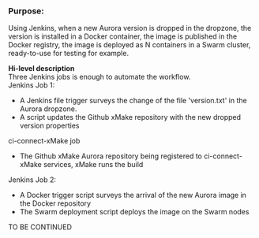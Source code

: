 ### Purpose:
Using Jenkins, when a new Aurora version is dropped in the dropzone, the version is installed in a Docker container, the image is published in the Docker registry, the image is deployed as N containers in a Swarm cluster, ready-to-use for testing for example.

**Hi-level description**  
Three Jenkins jobs is enough to automate the workflow.  
Jenkins Job 1:  
- A Jenkins file trigger surveys the change of the file 'version.txt' in the Aurora dropzone.  
- A script updates the Github xMake repository with the new dropped version properties  

ci-connect-xMake job  
- The Github xMake Aurora repository being registered to ci-connect-xMake services, xMake runs the build

Jenkins Job 2:  
- A Docker trigger script surveys the arrival of the new Aurora image in the Docker repository
- The Swarm deployment script deploys the image on the Swarm nodes  

TO BE CONTINUED  


